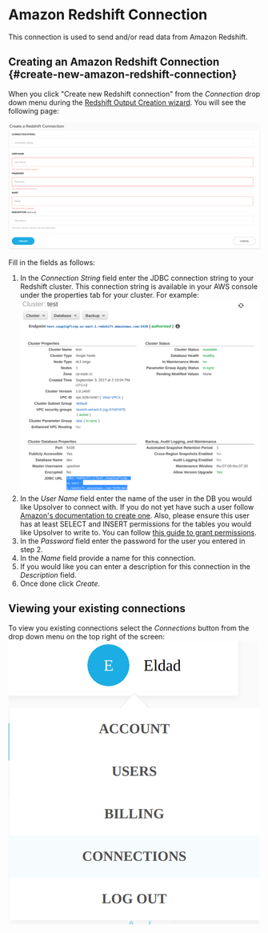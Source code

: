 # Amazon Redshift Connection

This connection is used to send and/or read data from Amazon Redshift.

## Creating an Amazon Redshift Connection {#create-new-amazon-redshift-connection}

When you click "Create new Redshift connection" from the _Connection_ drop down menu during the [Redshift Output Creation wizard](/outputs/redshift-output.md). You will see the following page:

![Redshift Connection Creation Page](/assets/redshift-connection-creation.png)

Fill in the fields as follows:  
1. In the _Connection String_ field enter the JDBC connection string to your Redshift cluster. This connection string is available in your AWS console under the properties tab for your cluster. For example:  
![JDBC Example](/assets/redshift-jdbc-example.png)  
2. In the _User Name_ field enter the name of the user in the DB you would like Upsolver to connect with. If you do not yet have such a user follow [Amazon's documentation to create one](http://docs.aws.amazon.com/redshift/latest/dg/r_CREATE_USER.html). Also, please ensure this user has at least SELECT and INSERT permissions for the tables you would like Upsolver to write to. You can follow [this guide to grant permissions](http://docs.aws.amazon.com/redshift/latest/dg/r_GRANT.html).  
3. In the _Password_ field enter the password for the user you entered in step 2.  
4. In the _Name_ field provide a name for this connection.  
5. If you would like you can enter a description for this connection in the _Description_ field.  
6. Once done click _Create_.

## Viewing your existing connections

To view you existing connections select the _Connections_ button from the drop down menu on the top right of the screen:  
![View Connections](/assets/select-connections.png)
